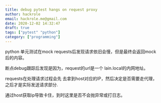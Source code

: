 ```yaml
---
title: debug pytest hangs on request proxy
author: hackrole
email: hackrole.me@gmail.com
date: 2020-12-02 14:32:47
draft: true
tags: ["pytest" "python"]
category: ["programming"]
---
```



python 单元测试在mock requests后发现请求依旧会慢，但是最终会返回mock后的内容。

断点debug跟踪后发现是因为，request的url是一个 lain.local的内网地址。

requests在处理请求过程会先 去拿到host对应的IP，然后决定是否需要走代理，之后才是实际发送请求部分.

通过host获取ip导致卡住，到时这里是否不会抛异常或打日志。

